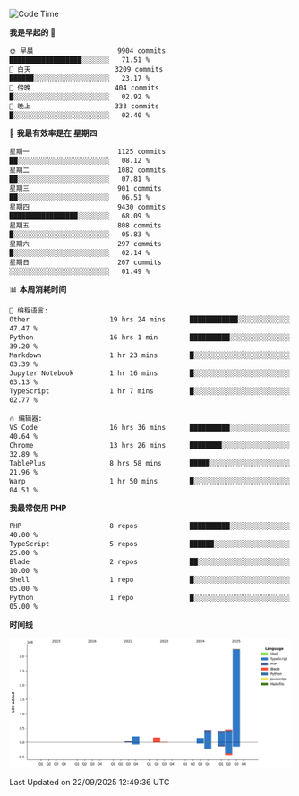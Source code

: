 <!--START_SECTION:waka-->
![Code Time](http://img.shields.io/badge/Code%20Time-4%2C214%20hrs%2029%20mins-blue)

**我是早起的 🐤** 

```text
🌞 早晨                     9904 commits        ██████████████████░░░░░░░   71.51 % 
🌆 白天                     3209 commits        ██████░░░░░░░░░░░░░░░░░░░   23.17 % 
🌃 傍晚                     404 commits         █░░░░░░░░░░░░░░░░░░░░░░░░   02.92 % 
🌙 晚上                     333 commits         █░░░░░░░░░░░░░░░░░░░░░░░░   02.40 % 
```
📅 **我最有效率是在 星期四** 

```text
星期一                      1125 commits        ██░░░░░░░░░░░░░░░░░░░░░░░   08.12 % 
星期二                      1082 commits        ██░░░░░░░░░░░░░░░░░░░░░░░   07.81 % 
星期三                      901 commits         ██░░░░░░░░░░░░░░░░░░░░░░░   06.51 % 
星期四                      9430 commits        █████████████████░░░░░░░░   68.09 % 
星期五                      808 commits         █░░░░░░░░░░░░░░░░░░░░░░░░   05.83 % 
星期六                      297 commits         █░░░░░░░░░░░░░░░░░░░░░░░░   02.14 % 
星期日                      207 commits         ░░░░░░░░░░░░░░░░░░░░░░░░░   01.49 % 
```


📊 **本周消耗时间** 

```text
💬 编程语言: 
Other                    19 hrs 24 mins      ████████████░░░░░░░░░░░░░   47.47 % 
Python                   16 hrs 1 min        ██████████░░░░░░░░░░░░░░░   39.20 % 
Markdown                 1 hr 23 mins        █░░░░░░░░░░░░░░░░░░░░░░░░   03.39 % 
Jupyter Notebook         1 hr 16 mins        █░░░░░░░░░░░░░░░░░░░░░░░░   03.13 % 
TypeScript               1 hr 7 mins         █░░░░░░░░░░░░░░░░░░░░░░░░   02.77 % 

🔥 编辑器: 
VS Code                  16 hrs 36 mins      ██████████░░░░░░░░░░░░░░░   40.64 % 
Chrome                   13 hrs 26 mins      ████████░░░░░░░░░░░░░░░░░   32.89 % 
TablePlus                8 hrs 58 mins       █████░░░░░░░░░░░░░░░░░░░░   21.96 % 
Warp                     1 hr 50 mins        █░░░░░░░░░░░░░░░░░░░░░░░░   04.51 % 
```

**我最常使用 PHP** 

```text
PHP                      8 repos             ██████████░░░░░░░░░░░░░░░   40.00 % 
TypeScript               5 repos             ██████░░░░░░░░░░░░░░░░░░░   25.00 % 
Blade                    2 repos             ██░░░░░░░░░░░░░░░░░░░░░░░   10.00 % 
Shell                    1 repo              █░░░░░░░░░░░░░░░░░░░░░░░░   05.00 % 
Python                   1 repo              █░░░░░░░░░░░░░░░░░░░░░░░░   05.00 % 
```



**时间线**

![Lines of Code chart](https://raw.githubusercontent.com/abrahamgreyson/abrahamgreyson/main/assets/bar_graph.png)


 Last Updated on 22/09/2025 12:49:36 UTC
<!--END_SECTION:waka-->

